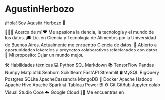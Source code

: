 # AgustinHerbozo

 ¡Hola! Soy Agustin Herbozo 🚀

 👨🏻‍💻  Acerca de mí
❤️   Me apasiona la ciencia, la tecnología y el mundo de los datos.
🎓   Lic. en Ciencia y Tecnologia de Alimentos por la Universidad de Buenos Aires. Actualmente me encuentro Ciencia de datos.
💼   Abierto a oportunidades laborales y proyectos colaborativos relacionados con datos.
🌱   Mi proposito: Dejar un mundo mejor. 



🛠  Habilidades técnicas
💻   Python SQL Markdown
📚   TensorFlow Pandas Numpy Matplotlib Seaborn Scikitlearn FastAPI Streamlit
🛢   MySQL BigQuery Postgres SQLite ApacheCassandra MongoDB
🔧   Docker Apache Hadoop Apache Hive Apache Spark
📊   Tableau Power BI
⚙️   Git GitHub Jupyter colab Visual Studio Code
☁️   Google Cloud
🤝🏻  Me encuentras en:
